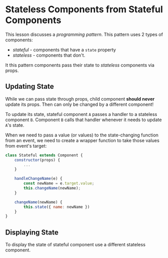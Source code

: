 # Stateless Components from Stateful Components

This lesson discusses a _programming pattern_. This pattern uses 2 types of components:

* _stateful_ - components that have a `state` property
* _stateless_ - components that don't.

It this pattern components pass their state to _stateless_ components via props.

## Updating State

While we can pass state through props, child component **should never** update its props. Then can only be changed by a different component!

To update its state, stateful component `A` passes a handler to a stateless component `B`. Component `B` calls that handler whenever it needs to update `A`'s state.

When we need to pass a value (or values) to the state-changing function from an event, we need to create a wrapper function to take those values from event's target:

```javascript
class Stateful extends Component {
    constructor(props) {
        ...
    }

    handleChangeName(e) {
        const newName = e.target.value;
        this.changeName(newName);
    }

    changeName(newName) {
        this.state({ name: newName })
    }
}
```

## Displaying State

To display the state of stateful component use a different stateless component.
